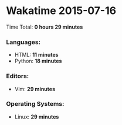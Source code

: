 # Wakatime 2015-07-16

Time Total: **0 hours 29 minutes**

### Languages:
- HTML: **11 minutes** 
- Python: **18 minutes** 

### Editors:
- Vim: **29 minutes** 

### Operating Systems:
- Linux: **29 minutes** 

